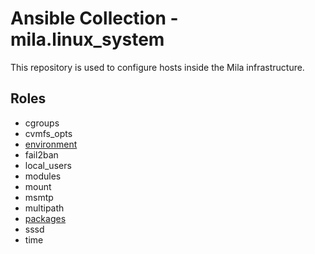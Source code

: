 # Ansible Collection - mila.linux_system

This repository is used to configure hosts inside the Mila infrastructure.

## Roles

* cgroups
* cvmfs_opts
* [environment](roles/environment/README.md)
* fail2ban
* local_users
* modules
* mount
* msmtp
* multipath
* [packages](roles/packages/README.md)
* sssd
* time
